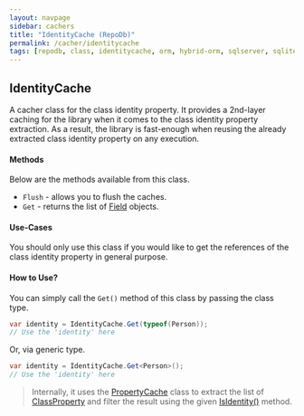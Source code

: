 ```yaml
---
layout: navpage
sidebar: cachers
title: "IdentityCache (RepoDb)"
permalink: /cacher/identitycache
tags: [repodb, class, identitycache, orm, hybrid-orm, sqlserver, sqlite, mysql, postgresql]
---
```


## IdentityCache

A cacher class for the class identity property. It provides a 2nd-layer caching for the library when it comes to the class identity property extraction. As a result, the library is fast-enough when reusing the already extracted class identity property on any execution.

#### Methods

Below are the methods available from this class.

- `Flush` - allows you to flush the caches.
- `Get` - returns the list of [Field](/class/field) objects.

#### Use-Cases

You should only use this class if you would like to get the references of the class identity property in general purpose.

#### How to Use?

You can simply call the `Get()` method of this class by passing the class type.

```csharp
var identity = IdentityCache.Get(typeof(Person));
// Use the 'identity' here
```

Or, via generic type.

```csharp
var identity = IdentityCache.Get<Person>();
// Use the 'identity' here
```

> Internally, it uses the [PropertyCache](/cacher/propertycache) class to extract the list of [ClassProperty](/class/classproperty) and filter the result using the given [IsIdentity()](/class/classproperty#isidentity) method.